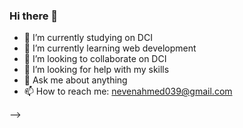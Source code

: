 ### Hi there 👋

- 🔭 I’m currently studying on DCI
- 🌱 I’m currently learning web development
- 👯 I’m looking to collaborate on DCI
- 🤔 I’m looking for help with my skills
- 💬 Ask me about anything
- 📫 How to reach me: nevenahmed039@gmail.com


-->
